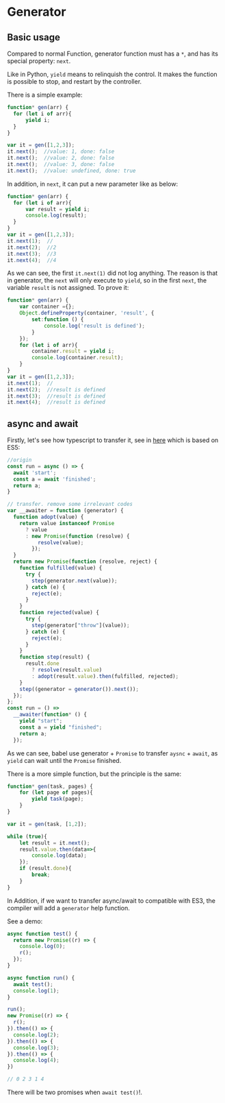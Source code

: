 # Generator

## Basic usage

Compared to normal Function, generator function must has a `*`, and has its special 
property: `next`. 

Like in Python, `yield` means to relinquish the control. It makes the function is possible to 
stop, and restart by the controller.

There is a simple example:

```js
function* gen(arr) {
  for (let i of arr){
      yield i;
  }
}

var it = gen([1,2,3]);
it.next();  //value: 1, done: false
it.next();  //value: 2, done: false
it.next();  //value: 3, done: false
it.next();  //value: undefined, done: true
```

In addition, in `next`, it can put a new parameter like as below:

```js
function* gen(arr) {
  for (let i of arr){
      var result = yield i;
      console.log(result);
  }
}
var it = gen([1,2,3]);
it.next(1);  //
it.next(2);  //2
it.next(3);  //3
it.next(4);  //4
```

As we can see, the first `it.next(1)` did not log anything. The reason is that in generator, the `next` will only execute to 
`yield`, so in the first `next`, the variable `result` is not assigned. To prove it:

```js
function* gen(arr) {
    var container ={};
    Object.defineProperty(container, 'result', {
        set:function () {
            console.log('result is defined');
        }
    });
    for (let i of arr){
        container.result = yield i;
        console.log(container.result);
    }
}
var it = gen([1,2,3]);
it.next(1);  //
it.next(2);  //result is defined
it.next(3);  //result is defined
it.next(4);  //result is defined
```



## async and await

Firstly, let's see how typescript to transfer it, see in [here](https://www.typescriptlang.org/play?target=2#code/MYewdgzgLgBATgVzDAvDAhhAnmYMAUAlKgHwwDeAsAFAwYDu6AlrAOTTpxSsDcNdoSLHSoGzNgDMmYJhAAWAUwAmvfvAVQEcZOj7UAvkA) which is based on ES5:

```js
//origin
const run = async () => {
  await 'start';
  const a = await 'finished';
  return a;
}

// transfer. remove some irrelevant codes
var __awaiter = function (generator) {
  function adopt(value) {
    return value instanceof Promise
      ? value
      : new Promise(function (resolve) {
          resolve(value);
        });
  }
  return new Promise(function (resolve, reject) {
    function fulfilled(value) {
      try {
        step(generator.next(value));
      } catch (e) {
        reject(e);
      }
    }
    function rejected(value) {
      try {
        step(generator["throw"](value));
      } catch (e) {
        reject(e);
      }
    }
    function step(result) {
      result.done
        ? resolve(result.value)
        : adopt(result.value).then(fulfilled, rejected);
    }
    step((generator = generator()).next());
  });
};
const run = () =>
  __awaiter(function* () {
    yield "start";
    const a = yield "finished";
    return a;
  });
```

As we can see, babel use generator + `Promise` to transfer `aysnc` + `await`,
as `yield` can wait until the `Promise` finished.

There is a more simple function, but the principle is the same:

```js
function* gen(task, pages) {
    for (let page of pages){
        yield task(page);
    }
}

var it = gen(task, [1,2]);

while (true){
    let result = it.next();
    result.value.then(data=>{
        console.log(data);
    });
    if (result.done){
        break;
    }
}
```

In Addition, if we want to transfer async/await to compatible with ES3, the compiler will add a `generator` help function.

See a demo:

```js
async function test() {
  return new Promise((r) => {
    console.log(0);
    r();
  });
}

async function run() {
  await test();
  console.log(1);
}

run();
new Promise((r) => {
  r();
}).then(() => {
  console.log(2);
}).then(() => {
  console.log(3);
}).then(() => {
  console.log(4);
})

// 0 2 3 1 4
```

There will be two promises when `await test()`!.

